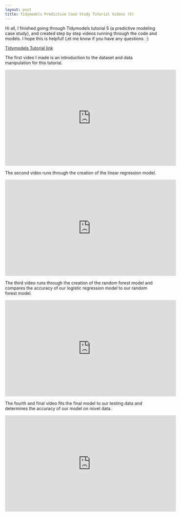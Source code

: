 ```yaml
---
layout: post
title: Tidymodels Predictive Case Study Tutorial Videos (5)
---
```

  
Hi all, I finished going through Tidymodels tutorial 5 (a predictive modeling case study), and created step by step videos running through the code and models. I hope this is helpful! Let me know if you have any questions. :)

[Tidymodels Tutorial link](https://www.tidymodels.org/start/case-study/)

The first video I made is an introduction to the dataset and data manipulation for this tutorial. 
<iframe width="560" height="315" src="https://youtu.be/x2iy14zTXOQ" frameborder="0" allow="autoplay; encrypted-media" allowfullscreen></iframe>
  
  
The second video runs through the creation of the linear regression model.
<iframe width="560" height="315" src="https://youtu.be/K2OOGgeyAs8" frameborder="0" allow="autoplay; encrypted-media" allowfullscreen></iframe>
  


The third video runs through the creation of the random forest model and compares the accuracy of our logistic regression model to our random forest model. 
<iframe width="560" height="315" src="https://www.youtube.com/watch?v=HVpEa9CJr4s" frameborder="0" allow="autoplay; encrypted-media" allowfullscreen></iframe> 
  
  
The fourth and final video fits the final model to our testing data and determines the accuracy of our model on novel data. 
<iframe width="560" height="315" src="https://youtu.be/aAds4hUSfdA" frameborder="0" allow="autoplay; encrypted-media" allowfullscreen></iframe>